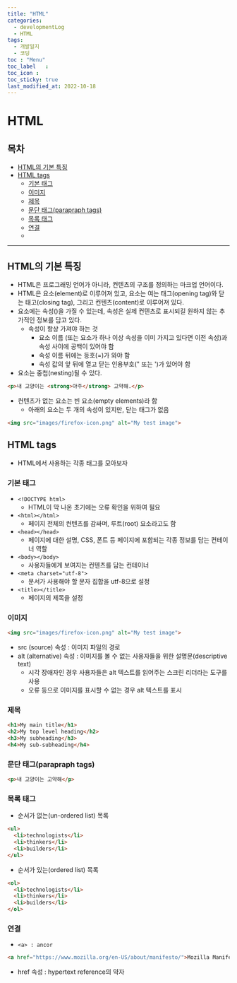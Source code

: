 ```yaml
---
title: "HTML"
categories:
  - developmentLog
  - HTML
tags:
  - 개발일지
  - 코딩
toc	: "Menu"
toc_label	:
toc_icon :
toc_sticky: true
last_modified_at: 2022-10-18
---
```


# HTML

## 목차
- [HTML의 기본 특징](#html의-기본-특징)
- [HTML tags](#html-tags)
  - [기본 태그](#기본-태그)
  - [이미지](#이미지)
  - [제목](#제목)
  - [문단 태그(parapraph tags)](#문단-태그parapraph-tags)
  - [목록 태그](#목록-태그)
  - [연결](#연결)
  - []()
___
## HTML의 기본 특징
- HTML은 프로그래밍 언어가 아니라, 컨텐츠의 구조를 정의하는 마크업 언어이다.
- HTML은 요소(element)로 이루어져 있고, 요소는 여는 태그(opening tag)와 닫는 태고(closing tag), 그리고 컨텐츠(content)로 이루어져 있다.
- 요소에는 속성()을 가질 수 있는데, 속성은 실제 컨텐츠로 표시되길 원하지 않는 추가적인 정보를 담고 있다.
  - 속성이 항상 가져야 하는 것
    - 요소 이름 (또는 요소가 하나 이상 속성을 이미 가지고 있다면 이전 속성)과 속성 사이에 공백이 있어야 함
    - 속성 이름 뒤에는 등호(=)가 와야 함
    - 속성 값의 앞 뒤에 열고 닫는 인용부호(" 또는 ')가 있어야 함
- 요소는 중첩(nesting)될 수 있다.
```html
<p>내 고양이는 <strong>아주</strong> 고약해.</p>
```
- 컨텐츠가 없는 요소는 빈 요소(empty elements)라 함
  - 아래의 요소는 두 개의 속성이 있지만, 닫는 태그가 없음
```html
<img src="images/firefox-icon.png" alt="My test image">
```

## HTML tags
- HTML에서 사용하는 각종 태그를 모아보자

### 기본 태그
- `<!DOCTYPE html>`
  - HTML이 막 나온 초기에는 오류 확인을 위하여 필요
- `<html></html>`
  - 페이지 전체의 컨텐츠를 감싸며, 루트(root) 요소라고도 함
- `<head></head>`
  - 페이지에 대한 설명, CSS, 폰트 등 페이지에 포함되는 각종 정보를 담는 컨테이너 역할
- `<body></body>`
  - 사용자들에게 보여지는 컨텐츠를 담는 컨테이너
- `<meta charset="utf-8">`
  - 문서가 사용해야 할 문자 집합을 utf-8으로 설정
- `<title></title>`
  - 페이지의 제목을 설정

### 이미지
```html
<img src="images/firefox-icon.png" alt="My test image">
```
- src (source) 속성 : 이미지 파일의 경로
- alt (alternative) 속성 : 이미지를 볼 수 없는 사용자들을 위한 설명문(descriptive text)
  - 시각 장애자인 경우 사용자들은 alt 텍스트를 읽어주는 스크린 리더라는 도구를 사용
  - 오류 등으로 이미지를 표시할 수 없는 경우 alt 텍스트를 표시

### 제목
```html
<h1>My main title</h1>
<h2>My top level heading</h2>
<h3>My subheading</h3>
<h4>My sub-subheading</h4>
```

### 문단 태그(parapraph tags)
```html
<p>내 고양이는 고약해</p>
```

### 목록 태그
- 순서가 없는(un-ordered list) 목록
```html
<ul>
  <li>technologists</li>
  <li>thinkers</li>
  <li>builders</li>
</ul>
```
- 순서가 있는(ordered list) 목록
```html
<ol>
  <li>technologists</li>
  <li>thinkers</li>
  <li>builders</li>
</ol>
```

### 연결
- `<a> : ancor`
```html
<a href="https://www.mozilla.org/en-US/about/manifesto/">Mozilla Manifesto</a>
```
- href 속성 : hypertext reference의 약자